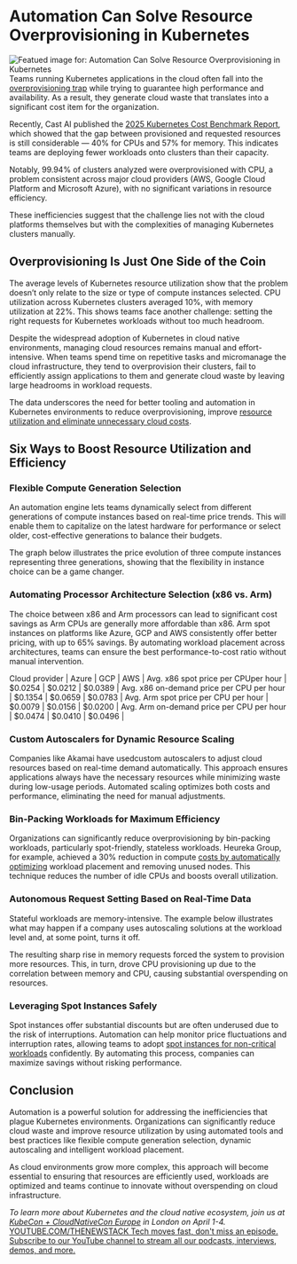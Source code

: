 # Automation Can Solve Resource Overprovisioning in Kubernetes
![Featued image for: Automation Can Solve Resource Overprovisioning in Kubernetes](https://cdn.thenewstack.io/media/2025/03/41f1dbcb-light-1024x576.jpg)
Teams running Kubernetes applications in the cloud often fall into the [overprovisioning trap](https://thenewstack.io/neglect-kubernetes-resource-management-at-your-peril/) while trying to guarantee high performance and availability. As a result, they generate cloud waste that translates into a significant cost item for the organization.

Recently, Cast AI published the [2025 Kubernetes Cost Benchmark Report](https://cast.ai/kubernetes-cost-benchmark/), which showed that the gap between provisioned and requested resources is still considerable — 40% for CPUs and 57% for memory. This indicates teams are deploying fewer workloads onto clusters than their capacity.

Notably, 99.94% of clusters analyzed were overprovisioned with CPU, a problem consistent across major cloud providers (AWS, Google Cloud Platform and Microsoft Azure), with no significant variations in resource efficiency.

These inefficiencies suggest that the challenge lies not with the cloud platforms themselves but with the complexities of managing Kubernetes clusters manually.

## Overprovisioning Is Just One Side of the Coin
The average levels of Kubernetes resource utilization show that the problem doesn’t only relate to the size or type of compute instances selected. CPU utilization across Kubernetes clusters averaged 10%, with memory utilization at 22%. This shows teams face another challenge: setting the right requests for Kubernetes workloads without too much headroom.

Despite the widespread adoption of Kubernetes in cloud native environments, managing cloud resources remains manual and effort-intensive. When teams spend time on repetitive tasks and micromanage the cloud infrastructure, they tend to overprovision their clusters, fail to efficiently assign applications to them and generate cloud waste by leaving large headrooms in workload requests.

The data underscores the need for better tooling and automation in Kubernetes environments to reduce overprovisioning, improve [resource utilization and eliminate unnecessary cloud costs](https://thenewstack.io/engineers-guide-to-cloud-cost-optimization-engineering-resources-in-the-cloud/).

## Six Ways to Boost Resource Utilization and Efficiency
### Flexible Compute Generation Selection
An automation engine lets teams dynamically select from different generations of compute instances based on real-time price trends. This will enable them to capitalize on the latest hardware for performance or select older, cost-effective generations to balance their budgets.

The graph below illustrates the price evolution of three compute instances representing three generations, showing that the flexibility in instance choice can be a game changer.

### Automating Processor Architecture Selection (x86 vs. Arm)
The choice between x86 and Arm processors can lead to significant cost savings as Arm CPUs are generally more affordable than x86. Arm spot instances on platforms like Azure, GCP and AWS consistently offer better pricing, with up to 65% savings. By automating workload placement across architectures, teams can ensure the best performance-to-cost ratio without manual intervention.

Cloud provider |
Azure |
GCP |
AWS |
Avg. x86 spot price per CPUper hour |
$0.0254 | $0.0212 | $0.0389 |
Avg. x86 on-demand price per CPU per hour |
$0.1354 | $0.0659 | $0.0783 |
Avg. Arm spot price per CPU per hour |
$0.0079 | $0.0156 | $0.0200 |
Avg. Arm on-demand price per CPU per hour |
$0.0474 | $0.0410 | $0.0496 |
### Custom Autoscalers for Dynamic Resource Scaling
Companies like Akamai have usedcustom autoscalers to adjust cloud resources based on real-time demand automatically. This approach ensures applications always have the necessary resources while minimizing waste during low-usage periods. Automated scaling optimizes both costs and performance, eliminating the need for manual adjustments.

### Bin-Packing Workloads for Maximum Efficiency
Organizations can significantly reduce overprovisioning by bin-packing workloads, particularly spot-friendly, stateless workloads. Heureka Group, for example, achieved a 30% reduction in compute [costs by automatically optimizing](https://thenewstack.io/engineers-guide-to-cloud-cost-optimization-prioritize-cloud-rate-optimization/) workload placement and removing unused nodes. This technique reduces the number of idle CPUs and boosts overall utilization.

### Autonomous Request Setting Based on Real-Time Data
Stateful workloads are memory-intensive. The example below illustrates what may happen if a company uses autoscaling solutions at the workload level and, at some point, turns it off.

The resulting sharp rise in memory requests forced the system to provision more resources. This, in turn, drove CPU provisioning up due to the correlation between memory and CPU, causing substantial overspending on resources.

### Leveraging Spot Instances Safely
Spot instances offer substantial discounts but are often underused due to the risk of interruptions. Automation can help monitor price fluctuations and interruption rates, allowing teams to adopt [spot instances for non-critical workloads](https://thenewstack.io/saving-with-confidence-the-strategic-advantage-of-spot-instances/) confidently. By automating this process, companies can maximize savings without risking performance.

## Conclusion
Automation is a powerful solution for addressing the inefficiencies that plague Kubernetes environments. Organizations can significantly reduce cloud waste and improve resource utilization by using automated tools and best practices like flexible compute generation selection, dynamic autoscaling and intelligent workload placement.

As cloud environments grow more complex, this approach will become essential to ensuring that resources are efficiently used, workloads are optimized and teams continue to innovate without overspending on cloud infrastructure.

*To learn more about Kubernetes and the cloud native ecosystem, join us at *[KubeCon + CloudNativeCon Europe](https://events.linuxfoundation.org/kubecon-cloudnativecon-europe/)* in London on April 1-4.*
[
YOUTUBE.COM/THENEWSTACK
Tech moves fast, don't miss an episode. Subscribe to our YouTube
channel to stream all our podcasts, interviews, demos, and more.
](https://youtube.com/thenewstack?sub_confirmation=1)